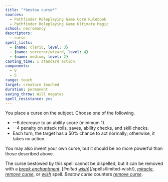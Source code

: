 ```yaml
---
title: "*bestow curse*"
sources:
  - Pathfinder Roleplaying Game Core Rulebook
  - Pathfinder Roleplaying Game Ultimate Magic
school: necromancy
descriptors:
  - curse
spell_lists:
  - {name: cleric, level: 3}
  - {name: sorcerer/wizard, level: 4}
  - {name: medium, level: 2}
casting_time: 1 standard action
components:
  - V
  - S
range: touch
target: creature touched
duration: permanent
saving_throw: Will negates
spell_resistance: yes
---
```


You place a curse on the subject. Choose one of the following.

- --6 decrease to an ability score (minimum 1).
- --4 penalty on attack rolls, saves, ability checks, and skill checks.
- Each turn, the target has a 50% chance to act normally; otherwise, it takes no action.

You may also invent your own curse, but it should be no more powerful than those described above.

The curse bestowed by this spell cannot be dispelled, but it can be removed with a [*break enchantment*](/spells/break-enchantment/), [*limited [*wish*](/spells/wish/)*](/spells/limited-wish/), [*miracle*](/spells/miracle/), [*remove curse*](/spells/remove-curse/), or [*wish*](/spells/wish/) spell.
*Bestow curse* counters [*remove curse*](/spells/remove-curse/).

